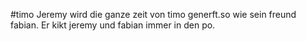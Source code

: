 #timo
Jeremy wird die ganze zeit von timo generft.so wie sein freund fabian.
Er kikt jeremy und fabian immer in den po.
